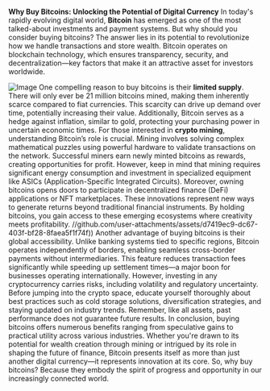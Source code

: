 **Why Buy Bitcoins: Unlocking the Potential of Digital Currency**
In today's rapidly evolving digital world, **Bitcoin** has emerged as one of the most talked-about investments and payment systems. But why should you consider buying bitcoins? The answer lies in its potential to revolutionize how we handle transactions and store wealth. Bitcoin operates on blockchain technology, which ensures transparency, security, and decentralization—key factors that make it an attractive asset for investors worldwide.

![Image](https://github.com/user-attachments/assets/d7419ec9-dc67-403f-bf28-8faea5f1f74f)
One compelling reason to buy bitcoins is their **limited supply**. There will only ever be 21 million bitcoins mined, making them inherently scarce compared to fiat currencies. This scarcity can drive up demand over time, potentially increasing their value. Additionally, Bitcoin serves as a hedge against inflation, similar to gold, protecting your purchasing power in uncertain economic times.
For those interested in **crypto mining**, understanding Bitcoin’s role is crucial. Mining involves solving complex mathematical puzzles using powerful hardware to validate transactions on the network. Successful miners earn newly minted bitcoins as rewards, creating opportunities for profit. However, keep in mind that mining requires significant energy consumption and investment in specialized equipment like ASICs (Application-Specific Integrated Circuits). 
Moreover, owning bitcoins opens doors to participate in decentralized finance (DeFi) applications or NFT marketplaces. These innovations represent new ways to generate returns beyond traditional financial instruments. By holding bitcoins, you gain access to these emerging ecosystems where creativity meets profitability.
 //github.com/user-attachments/assets/d7419ec9-dc67-403f-bf28-8faea5f1f74f))
Another advantage of buying bitcoins is their global accessibility. Unlike banking systems tied to specific regions, Bitcoin operates independently of borders, enabling seamless cross-border payments without intermediaries. This feature reduces transaction fees significantly while speeding up settlement times—a major boon for businesses operating internationally.
However, investing in any cryptocurrency carries risks, including volatility and regulatory uncertainty. Before jumping into the crypto space, educate yourself thoroughly about best practices such as cold storage solutions, diversification strategies, and staying updated on industry trends. Remember, like all assets, past performance does not guarantee future results.
In conclusion, buying bitcoins offers numerous benefits ranging from speculative gains to practical utility across various industries. Whether you're drawn to its potential for wealth creation through mining or intrigued by its role in shaping the future of finance, Bitcoin presents itself as more than just another digital currency—it represents innovation at its core. So, why buy bitcoins? Because they embody the spirit of progress and opportunity in our increasingly connected world.
